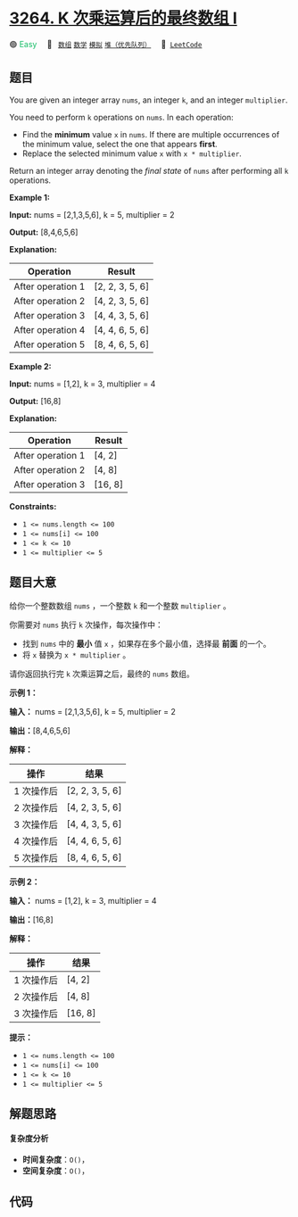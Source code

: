 # [3264. K 次乘运算后的最终数组 I](https://leetcode.com/problems/final-array-state-after-k-multiplication-operations-i)

🟢 <font color=#15bd66>Easy</font>&emsp; 🔖&ensp; [`数组`](/leetcode/outline/tag/array.md) [`数学`](/leetcode/outline/tag/math.md) [`模拟`](/leetcode/outline/tag/simulation.md) [`堆（优先队列）`](/leetcode/outline/tag/heap-priority-queue.md)&emsp; 🔗&ensp;[`LeetCode`](https://leetcode.com/problems/final-array-state-after-k-multiplication-operations-i)

## 题目

You are given an integer array `nums`, an integer `k`, and an integer
`multiplier`.

You need to perform `k` operations on `nums`. In each operation:

  * Find the **minimum** value `x` in `nums`. If there are multiple occurrences of the minimum value, select the one that appears **first**.
  * Replace the selected minimum value `x` with `x * multiplier`.

Return an integer array denoting the _final state_ of `nums` after performing
all `k` operations.



**Example 1:**

**Input:** nums = [2,1,3,5,6], k = 5, multiplier = 2

**Output:** [8,4,6,5,6]

**Explanation:**

Operation | Result  
---|---  
After operation 1 | [2, 2, 3, 5, 6]  
After operation 2 | [4, 2, 3, 5, 6]  
After operation 3 | [4, 4, 3, 5, 6]  
After operation 4 | [4, 4, 6, 5, 6]  
After operation 5 | [8, 4, 6, 5, 6]  
  
**Example 2:**

**Input:** nums = [1,2], k = 3, multiplier = 4

**Output:** [16,8]

**Explanation:**

Operation | Result  
---|---  
After operation 1 | [4, 2]  
After operation 2 | [4, 8]  
After operation 3 | [16, 8]  
  


**Constraints:**

  * `1 <= nums.length <= 100`
  * `1 <= nums[i] <= 100`
  * `1 <= k <= 10`
  * `1 <= multiplier <= 5`


## 题目大意

给你一个整数数组 `nums` ，一个整数 `k`  和一个整数 `multiplier` 。

你需要对 `nums` 执行 `k` 次操作，每次操作中：

  * 找到 `nums` 中的 **最小**  值 `x` ，如果存在多个最小值，选择最 **前面**  的一个。
  * 将 `x` 替换为 `x * multiplier` 。

请你返回执行完 `k` 次乘运算之后，最终的 `nums` 数组。



**示例 1：**

**输入：** nums = [2,1,3,5,6], k = 5, multiplier = 2

**输出：**[8,4,6,5,6]

**解释：**

操作 | 结果  
---|---  
1 次操作后 | [2, 2, 3, 5, 6]  
2 次操作后 | [4, 2, 3, 5, 6]  
3 次操作后 | [4, 4, 3, 5, 6]  
4 次操作后 | [4, 4, 6, 5, 6]  
5 次操作后 | [8, 4, 6, 5, 6]  
  
**示例 2：**

**输入：** nums = [1,2], k = 3, multiplier = 4

**输出：**[16,8]

**解释：**

操作 | 结果  
---|---  
1 次操作后 | [4, 2]  
2 次操作后 | [4, 8]  
3 次操作后 | [16, 8]  
  


**提示：**

  * `1 <= nums.length <= 100`
  * `1 <= nums[i] <= 100`
  * `1 <= k <= 10`
  * `1 <= multiplier <= 5`


## 解题思路

#### 复杂度分析

- **时间复杂度**：`O()`，
- **空间复杂度**：`O()`，

## 代码

```javascript

```
